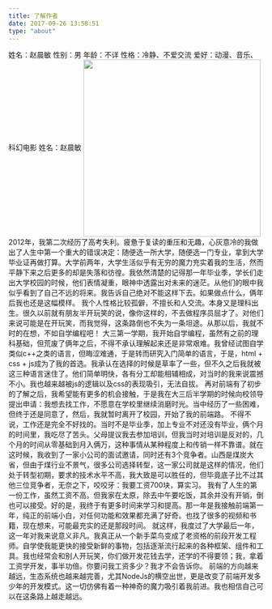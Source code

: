 ```yaml
---
title: 了解作者
date: 2017-09-26 13:58:51
type: "about"
---
```

姓名：赵晨敏
性别：男
年龄：不详
性格：冷静、不爱交流
爱好：动漫、音乐、科幻电影
姓名：赵晨敏
<img src="/img/touxiang.jpg" width="350" height="350" align="center">
2012年，我第二次经历了高考失利。疲惫于复读的重压和无趣，心灰意冷的我做出了人生中第一个重大的错误决定：随便选一所大学，随便选一门专业，拿到大学毕业证再做打算。大学前两年，大学生活似乎有无穷的魔力充实着我的生活，然而平静下来之后更多的却是失落和彷徨。我依然清楚的记得那一年毕业季，学长们走出大学校园的时候，他们表情凝重，眼神中透露出对未来的迷茫。从他们的眼中我似乎看到了自己不远的将来。我告诉自己绝对不能这样下去。如果做点什么，俩年后我也还是这幅模样。
我个人性格比较孤僻，不擅长和人交流。本身又是理科出生。很久以前就有朋友半开玩笑的说，像你这样的，不去做程序员屈才了。对他们来说可能是在开玩笑，而我觉得，这条路倒也不失为一条坦途。从那以后，我就不时的在想，不如自学编程吧！
大三第一学期，我开始自学编程，虽然有之前的理科基础，但荒废了俩年之后，不得不承认理解起来还是非常艰难。我曾经试图自学类似c++之类的语言，但晦涩难通，于是转而研究入门简单的语言，于是，html + css + js成为了我的首选。我承认在选择的时候是草率了一些，但不久之后我就被这三种语言迷住了。他们简单明快，各有分工却能相辅相成，对当时的我来说震撼不小。我也越来越被js的逻辑以及css的表现吸引，无法自拔。
再对前端有了初步的了解之后，我希望能有更多的机会接触，于是我在大三后半学期的时候向校领导提出申请：我想去找工作，不愿意在学校里继续消磨时光。当中经历了一些困难，但终于还是同意了，然后，我就暂时离开了校园，开始了我的前端路。
不得不说，工作还是完全不好找的。当时不是毕业季，加上专业不对还没有毕业，俩个月的时间里，我吃尽了苦头。父母提议我去参加培训，但我当时对培训是反对的，几个月的时间从零基础到月入俩万，这种事情从某种程度上和传销一样不靠谱。就在这时候，我收到了一家小公司的面试邀请，同时还有3个竞争者。山西是煤炭大省，但由于煤行业不景气，很多公司选择转型，这一家公司就是这样的情况，他们处于转型初期，要求的技术水平不高，我大致是可以胜任的，但毕竟底子比不过其他三位竞争者，无奈之下，咬咬牙：我要工资700块，算实习。
我有了人生的第一份工作，虽然工资不高。但我家在太原，除去中午要吃饭，其余并没有开销，倒也可以接受。好的是，我终于有更多时间来学习和提高。那一年是我接触前端第一年，纯正的前端小白，对任何功能和效果都充满了好奇。也找了很多的视频和书籍，现在想来，可能最充实的还是那段时间。
就这样，我度过了大学最后一年，这一年对我来说意义非凡。我真正从一个新手菜鸟变成了老资格的前段开发工程师。自学使我能更快的接受新鲜的事物，包括逐渐流行起来的各种框架、组件和工具。我也经常会和别人开玩笑，你们做开发花钱去学，还学的不得要领；我，拿着工资学开发，事半功倍。你要问我工资多少？我才不会告诉你。
前端的方向越来越远，生态系统也越来越完善，尤其NodeJs的横空出世，更是改变了前端开发多少年的开发模式。这一切仿佛有着一种神奇的魔力吸引着我前进。我也相信自己可以在这条路上越走越远。